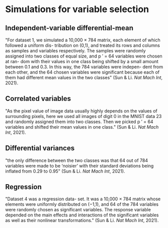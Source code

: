 # Simulations for variable selection

## Independent-variable differential-mean 

"For dataset 1, we simulated a
10,000 × 784 matrix, each element of which followed a uniform dis-
tribution on (0,1), and treated its rows and columns as samples and
variables respectively. The samples were randomly assigned into
two classes of equal size, and p ′ = 64 variables were chosen at ran-
dom with their values in one class being shifted by a small amount
between 0.1 and 0.3. In this way, the 784 variables were indepen-
dent from each other, and the 64 chosen variables were significant
because each of them had different mean values in the two classes" (Sun & Li. *Nat Mach Int*, 2021). 

## Correlated variables

"As the pixel value of image
data usually highly depends on the values of surrounding pixels,
here we used all images of digit 0 in the MNIST data 23 and randomly
assigned them into two classes. Then we picked p ′ = 64 variables
and shifted their mean values in one class." (Sun & Li. *Nat Mach Int*, 2021). 

## Differential variances

"the only difference
between the two classes was that 64 out of 784 variables were made
to be ‘noisier’ with their standard deviations being inflated from
0.29 to 0.95" (Sun & Li. *Nat Mach Int*, 2021).

## Regression

"Dataset 4 was a regression data-
set. It was a 10,000 × 784 matrix whose elements were uniformly
distributed on (−1,1), and 64 of the 784 variables were randomly
chosen as significant variables. The response variable depended on
the main effects and interactions of the significant variables as well
as their nonlinear transformations." (Sun & Li. *Nat Mach Int*, 2021).
